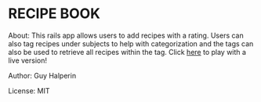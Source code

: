 RECIPE BOOK
==================================

About:
	This rails app allows users to add recipes with a rating.  Users can also tag recipes under subjects to help with categorization and the tags can also be used to retrieve all recipes within the tag. Click [here](recipes2.herokuapp.com) to play with a live version!

Author:
	Guy Halperin

License:
	MIT
